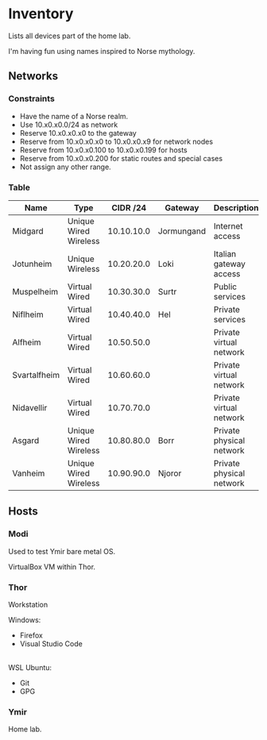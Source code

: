 # Inventory

Lists all devices part of the home lab.

I'm having fun using names inspired to Norse mythology.

## Networks

### Constraints

- Have the name of a Norse realm.
- Use 10.x0.x0.0/24 as network
- Reserve 10.x0.x0.x0 to the gateway
- Reserve from 10.x0.x0.x0 to 10.x0.x0.x9 for network nodes
- Reserve from 10.x0.x0.100 to 10.x0.x0.199 for hosts
- Reserve from 10.x0.x0.200 for static routes and special cases
- Not assign any other range.

### Table

| Name         | Type                  | CIDR /24   | Gateway    | Description              |
| ------------ | --------------------- | ---------- | ---------- | ------------------------ |
| Midgard      | Unique Wired Wireless | 10.10.10.0 | Jormungand | Internet access          |
| Jotunheim    | Unique Wireless       | 10.20.20.0 | Loki       | Italian gateway access   |
| Muspelheim   | Virtual Wired         | 10.30.30.0 | Surtr      | Public services          |
| Niflheim     | Virtual Wired         | 10.40.40.0 | Hel        | Private services         |
| Alfheim      | Virtual Wired         | 10.50.50.0 |            | Private virtual network  |
| Svartalfheim | Virtual Wired         | 10.60.60.0 |            | Private virtual network  |
| Nidavellir   | Virtual Wired         | 10.70.70.0 |            | Private virtual network  |
| Asgard       | Unique Wired Wireless | 10.80.80.0 | Borr       | Private physical network |
| Vanheim      | Unique Wired Wireless | 10.90.90.0 | Njoror     | Private physical network |

## Hosts

### Modi

Used to test Ymir bare metal OS.

VirtualBox VM within Thor.

### Thor

Workstation  

Windows:
- Firefox
- Visual Studio Code  
&nbsp;

WSL Ubuntu:
- Git
- GPG

### Ymir

Home lab.